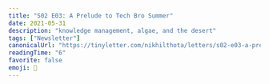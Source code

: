```yaml
---
title: "S02 E03: A Prelude to Tech Bro Summer"
date: 2021-05-31
description: "knowledge management, algae, and the desert"
tags: ["Newsletter"]
canonicalUrl: "https://tinyletter.com/nikhilthota/letters/s02-e03-a-prelude-to-tech-bro-summer"
readingTime: "6"
favorite: false
emoji: 🌻
---
```

